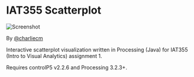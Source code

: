 # IAT355 Scatterplot

![Screenshot](/../master/screenshot.png?raw=true)

By [@charliecm](https://twitter.com/charliecm)

Interactive scatterplot visualization written in Processing (Java) for IAT355 (Intro to Visual Analytics) assignment 1.

Requires controlP5 v2.2.6 and Processing 3.2.3+.
